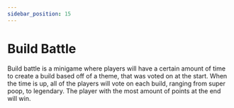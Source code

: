 ```yaml
---
sidebar_position: 15
---
```


# Build Battle

Build battle is a minigame where players will have a certain amount of time to create a build based off of a theme, that was voted on at the start. When the time is up, all of the players will vote on each build, ranging from super poop, to legendary. The player with the most amount of points at the end will win.
